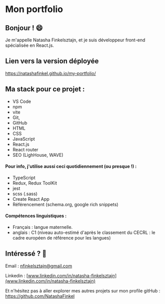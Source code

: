 # Mon portfolio

## Bonjour !  😄  

Je m'appelle Natasha Finkelsztajn, et je suis développeur front-end spécialisée en React.js.

## Lien vers la version déployée

https://natashafinkel.github.io/my-portfolio/

## Ma stack pour ce projet : 

- VS Code
- npm
- vite
- Git,
- GitHub
- HTML
- CSS
- JavaScript
- React.js
- React router
- SEO (LighHouse, WAVE)

#### Pour info, j'utilise aussi ceci quotidiennement (ou presque !) :

- TypeScript
- Redux, Redux ToolKit
- jest
- scss (.sass)
- Create React App
- Référencement (schema.org, google rich snippets)

#### Compétences linguistiques :

- Français : langue maternelle.
- anglais : C1 (niveau auto-estimé d'après le classement du CECRL  : le cadre européen de référence pour les langues)


## Intéressé ? 🤩

Email : nfinkelsztajn@gmail.com

Linkedin : [www.linkedin.com/in/natasha-finkelsztajn](www.linkedin.com/in/natasha-finkelsztajn)

Et n'hésitez pas à aller explorer mes autres projets sur mon profile gitHub : https://github.com/NatashaFinkel 

